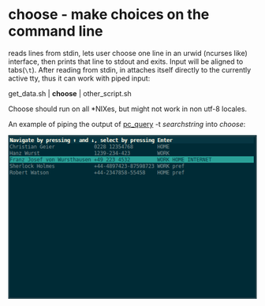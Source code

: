choose - make choices on the command line
=========================================

reads lines from stdin, lets user choose one line in an urwid (ncurses like)
interface, then prints that line to stdout and exits. Input will be aligned to
tabs(`\t`).  After reading from stdin, in attaches itself directly to the
currently active tty, thus it can work with piped input:
 
  get_data.sh | **choose** | other_script.sh


Choose should run on all *NIXes, but might not work in non utf-8 locales.

An example of piping the output of [pc_query](http://github.com/geier/pycarddav) -t *searchstring* into *choose*:

![](./choose.png "example of choose in usage")

